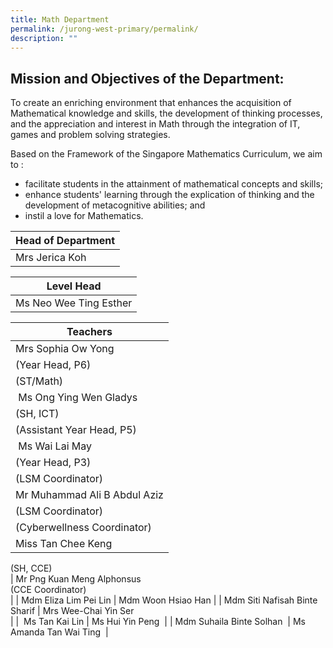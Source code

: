 ```yaml
---
title: Math Department
permalink: /jurong-west-primary/permalink/
description: ""
---
```

Mission and Objectives of the Department:
-----------------------------------------

To create an enriching environment that enhances the acquisition of Mathematical knowledge and skills, the development of thinking processes, and the appreciation and interest in Math through the integration of IT, games and problem solving strategies.

  

Based on the Framework of the Singapore Mathematics Curriculum, we aim to :

*   facilitate students in the attainment of mathematical concepts and skills;
*   enhance students' learning through the explication of thinking and the development of metacognitive abilities; and
*   instil a love for Mathematics.

| Head of Department |
| --- |
| Mrs Jerica Koh |

  

| Level Head |
| --- |
| Ms Neo Wee Ting Esther |

  

| Teachers |
| --- |
| Mrs Sophia Ow Yong  
(Year Head, P6) | Mdm Hoon Mee Ling Jessie  
(ST/Math) |
|  Ms Ong Ying Wen Gladys  
(SH, ICT) |  Ms Emily Lim Jialin  
(Assistant Year Head, P5) |
|  Ms Wai Lai May  
(Year Head, P3) | Mdm Norlia Bte Safi'ee  
(LSM Coordinator)  |
| Mr Muhammad Ali B Abdul Aziz  
(LSM Coordinator) | Mdm Noorwanie Binte Buang  
(Cyberwellness Coordinator) |
| Miss Tan Chee Keng  
(SH, CCE)  
 | Mr Png Kuan Meng Alphonsus  
(CCE Coordinator)  
 |
| Mdm Eliza Lim Pei Lin | Mdm Woon Hsiao Han |
| Mdm Siti Nafisah Binte Sharif | Mrs Wee-Chai Yin Ser  
 |
|  Ms Tan Kai Lin | Ms Hui Yin Peng  |
| Mdm Suhaila Binte Solhan  | Ms Amanda Tan Wai Ting  |